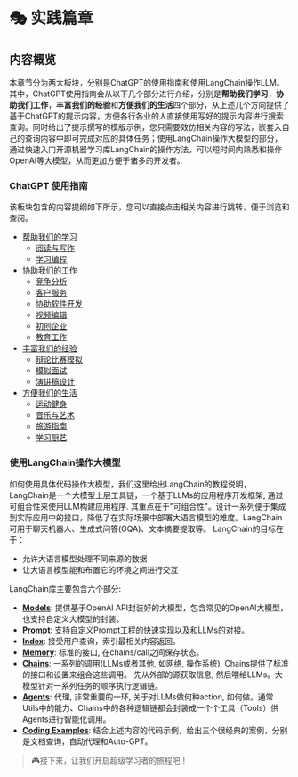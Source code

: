 # 🎭 实践篇章

## 内容概览

本章节分为两大板块，分别是ChatGPT的使用指南和使用LangChain操作LLM。其中，ChatGPT使用指南会从以下几个部分进行介绍，分别是**帮助我们学习**，**协助我们工作**，**丰富我们的经验**和**方便我们的生活**四个部分，从上述几个方向提供了基于ChatGPT的提示内容，方便各行各业的人直接使用写好的提示内容进行搜索查询。同时给出了提示撰写的模版示例，您只需要效仿相关内容的写法，嵌套入自己的查询内容中即可完成对应的具体任务；使用LangChain操作大模型的部分，通过快速入门开源机器学习库LangChain的操作方法，可以短时间内熟悉和操作OpenAI等大模型，从而更加方便于诸多的开发者。

### ChatGPT 使用指南

该板块包含的内容提纲如下所示，您可以直接点击相关内容进行跳转，便于浏览和查阅。

- [帮助我们的学习](chatgptprompt#帮助我们学习)
  - [阅读与写作](chatgptprompt#阅读与写作)
  - [学习编程](chatgptprompt#学习编程)
- [协助我们的工作](chatgptprompt#协助我们的工作)
  - [竞争分析](chatgptprompt#竞争分析)
  - [客户服务](chatgptprompt#客户服务)
  - [协助软件开发](chatgptprompt#协助软件开发)
  - [视频编辑](chatgptprompt#视频编辑)
  - [初创企业](chatgptprompt#初创企业)
  - [教育工作](chatgptprompt#教育工作)
- [丰富我们的经验](chatgptprompt#丰富我们的经验)
  - [辩论比赛模拟](chatgptprompt#辩论比赛模拟)
  - [模拟面试](chatgptprompt#模拟面试)
  - [演讲稿设计](chatgptprompt#演讲稿设计)
- [方便我们的生活](chatgptprompt#方便我们的生活)
  - [运动健身](chatgptprompt#运动健身)
  - [音乐与艺术](chatgptprompt#音乐与艺术)
  - [旅游指南](chatgptprompt#旅游指南)
  - [学习厨艺](chatgptprompt#学习厨艺)

### 使用LangChain操作大模型

如何使用具体代码操作大模型，我们这里给出LangChain的教程说明，LangChain是一个大模型上层工具链，一个基于LLMs的应用程序开发框架, 通过可组合性来使用LLM构建应用程序. 其重点在于"可组合性"。设计一系列便于集成到实际应用中的接口，降低了在实际场景中部署大语言模型的难度。LangChain可用于聊天机器人、生成式问答(GQA)、文本摘要提取等。
LangChain的目标在于：

- 允许大语言模型处理不同来源的数据
- 让大语言模型能和布置它的环境之间进行交互

LangChain库主要包含六个部分:

- [**Models**](langchainguide/guide.md#models): 提供基于OpenAI API封装好的大模型，包含常见的OpenAI大模型，也支持自定义大模型的封装。
- [**Prompt**](langchainguide/guide.md#prompt): 支持自定义Prompt工程的快速实现以及和LLMs的对接。
- [**Index**](langchainguide/guide.md#index): 接受用户查询，索引最相关内容返回。
- [**Memory**](langchainguide/guide.md#memory): 标准的接口, 在chains/call之间保存状态。
- [**Chains**](langchainguide/guide.md#chains): 一系列的调用(LLMs或者其他, 如网络, 操作系统), Chains提供了标准的接口和设置来组合这些调用。 先从外部的源获取信息, 然后喂给LLMs。大模型针对一系列任务的顺序执行逻辑链。
- [**Agents**](langchainguide/guide.md#agents): 代理, 非常重要的一环, 关于对LLMs做何种action, 如何做。通常Utils中的能力、Chains中的各种逻辑链都会封装成一个个工具（Tools）供Agents进行智能化调用。
- [**Coding Examples**](langchainguide/guide.md#coding-examples): 结合上述内容的代码示例，给出三个很经典的案例，分别是文档查询，自动代理和Auto-GPT。

>🎮接下来，让我们开启超级学习者的旅程吧！
